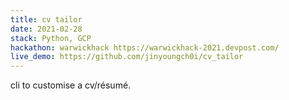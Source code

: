 ```yaml
---
title: cv tailor
date: 2021-02-28
stack: Python, GCP
hackathon: warwickhack https://warwickhack-2021.devpost.com/
live_demo: https://github.com/jinyoungch0i/cv_tailor
---
```


cli to customise a cv/résumé.
